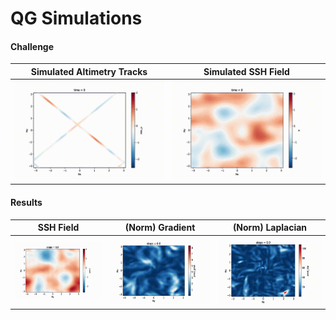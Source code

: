 # QG Simulations



#### Challenge

|      Simulated Altimetry Tracks      |       Simulated SSH Field        |
|:------------------------------------:|:--------------------------------:|
| ![Animation](assets/obs_p_movie.gif) | ![Animation](assets/p_movie.gif) |



#### Results

|              SSH Field              |           (Norm) Gradient           |          (Norm) Laplacian          |
|:-----------------------------------:|:-----------------------------------:|:----------------------------------:|
| ![Animation](assets/siren_pred.gif) | ![Animation](assets/siren_grad.gif) | ![Animation](assets/siren_lap.gif) |
